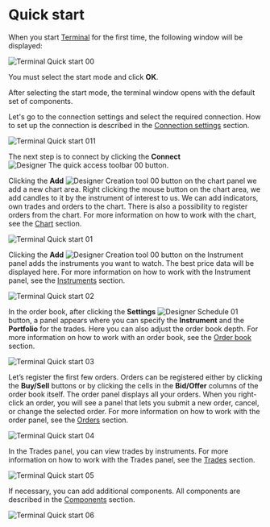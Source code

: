 # Quick start

When you start [Terminal](../terminal.md) for the first time, the following window will be displayed:

![Terminal Quick start 00](../../images/terminal_quick_start_00.png)

You must select the start mode and click **OK**.

After selecting the start mode, the terminal window opens with the default set of components.

Let's go to the connection settings and select the required connection. How to set up the connection is described in the [Connection settings](connection_settings.md) section.

![Terminal Quick start 011](../../images/terminal_quick_start_011.png)

The next step is to connect by clicking the **Connect** ![Designer The quick access toolbar 00](../../images/designer_quick_access_toolbar_00.png) button.

Clicking the **Add** ![Designer Creation tool 00](../../images/designer_creation_tool_00.png) button on the chart panel we add a new chart area. Right clicking the mouse button on the chart area, we add candles to it by the instrument of interest to us. We can add indicators, own trades and orders to the chart. There is also a possibility to register orders from the chart. For more information on how to work with the chart, see the [Chart](user_interface/components/chart.md) section.

![Terminal Quick start 01](../../images/terminal_quick_start_01.png)

Clicking the **Add** ![Designer Creation tool 00](../../images/designer_creation_tool_00.png) button on the Instrument panel adds the instruments you want to watch. The best price data will be displayed here. For more information on how to work with the Instrument panel, see the [Instruments](user_interface/components/instruments.md) section.

![Terminal Quick start 02](../../images/terminal_quick_start_02.png)

In the order book, after clicking the **Settings** ![Designer Schedule 01](../../images/designer_schedule_01.png) button, a panel appears where you can specify the **Instrument** and the **Portfolio** for the trades. Here you can also adjust the order book depth. For more information on how to work with an order book, see the [Order book](user_interface/components/order_book.md) section.

![Terminal Quick start 03](../../images/terminal_quick_start_03.png)

Let’s register the first few orders. Orders can be registered either by clicking the **Buy/Sell** buttons or by clicking the cells in the **Bid/Offer** columns of the order book itself. The order panel displays all your orders. When you right-click an order, you will see a panel that lets you submit a new order, cancel, or change the selected order. For more information on how to work with the order panel, see the [Orders](user_interface/components/orders.md) section.

![Terminal Quick start 04](../../images/terminal_quick_start_04.png)

In the Trades panel, you can view trades by instruments. For more information on how to work with the Trades panel, see the [Trades](user_interface/components/trades.md) section.

![Terminal Quick start 05](../../images/terminal_quick_start_05.png)

If necessary, you can add additional components. All components are described in the [Components](user_interface/components.md) section.

![Terminal Quick start 06](../../images/terminal_quick_start_06.png)
